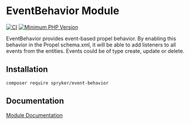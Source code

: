 # EventBehavior Module
[![CI](https://github.com/spryker/event-behavior/workflows/CI/badge.svg?branch=master)](https://travis-ci.org/spryker/event-behavior)
[![Minimum PHP Version](https://img.shields.io/badge/php-%3E%3D%207.3-8892BF.svg)](https://php.net/)

EventBehavior provides event-based propel behavior. By enabling this behavior in the Propel schema.xml, it will be able to add listeners to all events from the entities. Events could be of type create, update or delete.

## Installation

```
composer require spryker/event-behavior
```

## Documentation

[Module Documentation](https://academy.spryker.com/developing_with_spryker/module_guide/modules.html)
